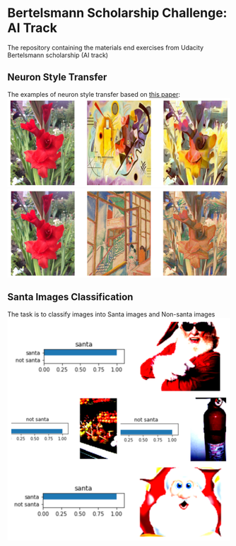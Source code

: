 # Bertelsmann Scholarship Challenge: AI Track
The repository containing the materials end exercises from Udacity Bertelsmann scholarship (AI track) 

## Neuron Style Transfer
The examples of neuron style transfer based on [this paper](https://www.cv-foundation.org/openaccess/content_cvpr_2016/papers/Gatys_Image_Style_Transfer_CVPR_2016_paper.pdf):
![image](https://github.com/Lexie88rus/Bertelsmann-ChallengeAI/raw/master/images/style_transfer_flower_all.png)
![image](https://github.com/Lexie88rus/Bertelsmann-ChallengeAI/raw/master/images/style_transfer_flower_3_all.png)

## Santa Images Classification
The task is to classify images into Santa images and Non-santa images
![image](https://github.com/Lexie88rus/Bertelsmann-ChallengeAI/raw/master/images/santa_demo.png)
